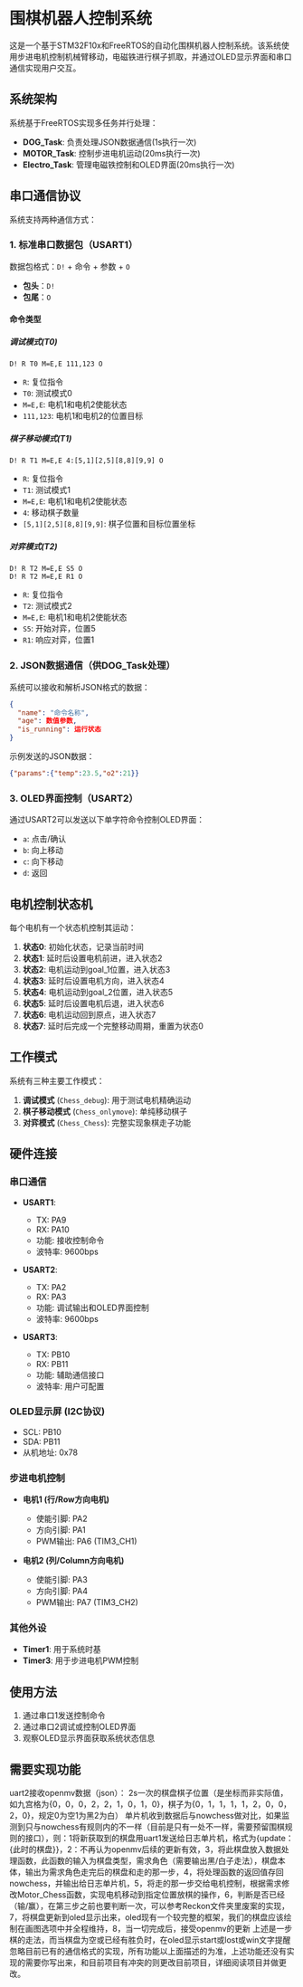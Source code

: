# 围棋机器人控制系统

这是一个基于STM32F10x和FreeRTOS的自动化围棋机器人控制系统。该系统使用步进电机控制机械臂移动，电磁铁进行棋子抓取，并通过OLED显示界面和串口通信实现用户交互。

## 系统架构

系统基于FreeRTOS实现多任务并行处理：

- **DOG_Task**: 负责处理JSON数据通信(1s执行一次)
- **MOTOR_Task**: 控制步进电机运动(20ms执行一次)
- **Electro_Task**: 管理电磁铁控制和OLED界面(20ms执行一次)

## 串口通信协议

系统支持两种通信方式：

### 1. 标准串口数据包（USART1）

数据包格式：`D!` + 命令 + 参数 + `O`

- **包头**：`D!`
- **包尾**：`O`

#### 命令类型

##### 调试模式(T0)
```
D! R T0 M=E,E 111,123 O
```
- `R`: 复位指令
- `T0`: 测试模式0
- `M=E,E`: 电机1和电机2使能状态
- `111,123`: 电机1和电机2的位置目标

##### 棋子移动模式(T1)
```
D! R T1 M=E,E 4:[5,1][2,5][8,8][9,9] O
```
- `R`: 复位指令
- `T1`: 测试模式1
- `M=E,E`: 电机1和电机2使能状态
- `4`: 移动棋子数量
- `[5,1][2,5][8,8][9,9]`: 棋子位置和目标位置坐标

##### 对弈模式(T2)
```
D! R T2 M=E,E S5 O
D! R T2 M=E,E R1 O
```
- `R`: 复位指令
- `T2`: 测试模式2
- `M=E,E`: 电机1和电机2使能状态
- `S5`: 开始对弈，位置5
- `R1`: 响应对弈，位置1

### 2. JSON数据通信（供DOG_Task处理）

系统可以接收和解析JSON格式的数据：
```json
{
  "name": "命令名称",
  "age": 数值参数,
  "is_running": 运行状态
}
```

示例发送的JSON数据：
```json
{"params":{"temp":23.5,"o2":21}}
```

### 3. OLED界面控制（USART2）

通过USART2可以发送以下单字符命令控制OLED界面：

- `a`: 点击/确认
- `b`: 向上移动
- `c`: 向下移动
- `d`: 返回

## 电机控制状态机

每个电机有一个状态机控制其运动：

1. **状态0**: 初始化状态，记录当前时间
2. **状态1**: 延时后设置电机前进，进入状态2
3. **状态2**: 电机运动到goal_1位置，进入状态3
4. **状态3**: 延时后设置电机方向，进入状态4
5. **状态4**: 电机运动到goal_2位置，进入状态5
6. **状态5**: 延时后设置电机后退，进入状态6
7. **状态6**: 电机运动回到原点，进入状态7
8. **状态7**: 延时后完成一个完整移动周期，重置为状态0

## 工作模式

系统有三种主要工作模式：

1. **调试模式** (`Chess_debug`): 用于测试电机精确运动
2. **棋子移动模式** (`Chess_onlymove`): 单纯移动棋子
3. **对弈模式** (`Chess_Chess`): 完整实现象棋走子功能

## 硬件连接

### 串口通信
- **USART1**: 
  - TX: PA9
  - RX: PA10
  - 功能: 接收控制命令
  - 波特率: 9600bps

- **USART2**: 
  - TX: PA2
  - RX: PA3
  - 功能: 调试输出和OLED界面控制
  - 波特率: 9600bps
  
- **USART3**: 
  - TX: PB10
  - RX: PB11
  - 功能: 辅助通信接口
  - 波特率: 用户可配置

### OLED显示屏 (I2C协议)
- SCL: PB10
- SDA: PB11
- 从机地址: 0x78

### 步进电机控制
- **电机1 (行/Row方向电机)**
  - 使能引脚: PA2
  - 方向引脚: PA1
  - PWM输出: PA6 (TIM3_CH1)

- **电机2 (列/Column方向电机)**
  - 使能引脚: PA3
  - 方向引脚: PA4
  - PWM输出: PA7 (TIM3_CH2)

### 其他外设
- **Timer1**: 用于系统时基
- **Timer3**: 用于步进电机PWM控制

## 使用方法

1. 通过串口1发送控制命令
2. 通过串口2调试或控制OLED界面
3. 观察OLED显示界面获取系统状态信息 




## 需要实现功能
uart2接收openmv数据（json）：
2s一次的棋盘棋子位置（是坐标而非实际值，如九宫格为{0，0，0，2，2，1，0，1，0}，棋子为{0，1，1，1，1，2，0，0，2，0}，规定0为空1为黑2为白）
单片机收到数据后与nowchess做对比，如果监测到只与nowchess有规则内的不一样（目前是只有一处不一样，需要预留围棋规则的接口），则：1将新获取到的棋盘用uart1发送给日志单片机，格式为{update：{此时的棋盘}}，2：不再认为openmv后续的更新有效，3，将此棋盘放入数据处理函数，此函数的输入为棋盘类型，需求角色（需要输出黑/白子走法），棋盘本体，输出为需求角色走完后的棋盘和走的那一步，4，将处理函数的返回值存回nowchess，并输出给日志单片机，5，将走的那一步交给电机控制，根据需求修改Motor_Chess函数，实现电机移动到指定位置放棋的操作，6，判断是否已经（输/赢），在第三步之前也要判断一次，可以参考Reckon文件夹里废案的实现，7，将棋盘更新到oled显示出来，oled现有一个较完整的框架，我们的棋盘应该绘制在画图选项中并全程维持，8，当一切完成后，接受openmv的更新
上述是一步棋的走法，而当棋盘为空或已经有胜负时，在oled显示start或lost或win文字提醒
忽略目前已有的通信格式的实现，所有功能以上面描述的为准，上述功能还没有实现的需要你写出来，和目前项目有冲突的则更改目前项目，详细阅读项目并做更改。